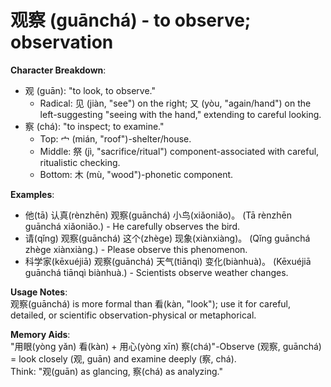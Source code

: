 # **观察 (guānchá) - to observe; observation**

**Character Breakdown**:  
- 观 (guān): "to look, to observe."
  - Radical: 见 (jiàn, "see") on the right;  又 (yòu, "again/hand") on the left-suggesting "seeing with the hand," extending to careful looking.  
- 察 (chá): "to inspect; to examine."
  - Top: 宀 (mián, "roof")-shelter/house.
  - Middle: 祭 (jì, "sacrifice/ritual") component-associated with careful, ritualistic checking.
  - Bottom: 木 (mù, "wood")-phonetic component.

**Examples**:  
- 他(tā) 认真(rènzhēn) 观察(guānchá) 小鸟(xiǎoniǎo)。 (Tā rènzhēn guānchá xiǎoniǎo.) - He carefully observes the bird.  
- 请(qǐng) 观察(guānchá) 这个(zhège) 现象(xiànxiàng)。 (Qǐng guānchá zhège xiànxiàng.) - Please observe this phenomenon.  
- 科学家(kēxuéjiā) 观察(guānchá) 天气(tiānqì) 变化(biànhuà)。 (Kēxuéjiā guānchá tiānqì biànhuà.) - Scientists observe weather changes.

**Usage Notes**:  
观察(guānchá) is more formal than 看(kàn, "look"); use it for careful, detailed, or scientific observation-physical or metaphorical.

**Memory Aids**:  
"用眼(yòng yǎn) 看(kàn) + 用心(yòng xīn) 察(chá)"-Observe (观察, guānchá) = look closely (观, guān) and examine deeply (察, chá).  
Think: "观(guān) as glancing, 察(chá) as analyzing."